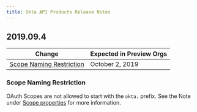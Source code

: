 ```yaml
---
title: Okta API Products Release Notes
---
```


## 2019.09.4

| Change                                                                             | Expected in Preview Orgs |
|------------------------------------------------------------------------------------|--------------------------|
| [Scope Naming Restriction](#scope-naming-restriction)                                  | October 2, 2019       |

### Scope Naming Restriction

OAuth Scopes are not allowed to start with the `okta.` prefix. See the Note under [Scope properties](/docs/reference/api/authorization-servers/#scope-properties) for more information. <!-- OKTA-212397 -->
